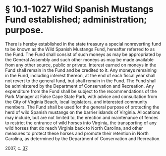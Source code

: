 # § 10.1-1027 Wild Spanish Mustangs Fund established; administration; purpose.

<p>There is hereby established in the state treasury a special nonreverting fund to be known as the Wild Spanish Mustangs Fund, hereafter referred to as the Fund. The Fund shall consist of such moneys as may be appropriated by the General Assembly and such other moneys as may be made available from any other source, public or private. Interest earned on moneys in the Fund shall remain in the Fund and be credited to it. Any moneys remaining in the Fund, including interest thereon, at the end of each fiscal year shall not revert to the general fund, but shall remain in the Fund. The Fund shall be administered by the Department of Conservation and Recreation. Any expenditure from the Fund shall be subject to the recommendations of the Park Manager at False Cape State Park, with advice and consultation from the City of Virginia Beach, local legislators, and interested community members. The Fund shall be used for the general purpose of protecting the herd of wild Spanish mustangs on the barrier islands of Virginia. Allocations may include, but are not limited to, the erection and maintenance of fences to restrict the entrance of wild horses into Virginia, the transporting of any wild horses that do reach Virginia back to North Carolina, and other measures to protect these horses and promote their retention in North Carolina, as determined by the Department of Conservation and Recreation.</p><p>2007, c. <a href='http://lis.virginia.gov/cgi-bin/legp604.exe?071+ful+CHAP0037'>37</a>.</p>